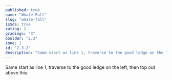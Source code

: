 ```yaml
---
published: true
name: "Whale Fall"
slug: "whale-fall"
isSds: true
rating: 2
gradings: "3"
boulder: "2.3"
zone: 2
id: "2.3.2"
description: "Same start as line 1, traverse to the good ledge on the left, then top out above this."
---
```


Same start as line 1, traverse to the good ledge on the left, then top out above this.
